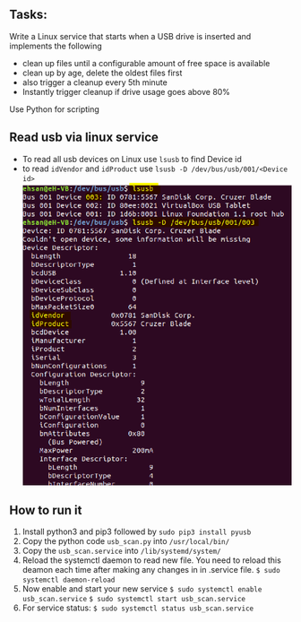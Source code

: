 ## Tasks:
Write a Linux service that starts when a USB drive is inserted and implements the following

* clean up files until a configurable amount of free space is available
* clean up by age, delete the oldest files first
* also trigger a cleanup every 5th minute
* Instantly trigger cleanup if drive usage goes above 80%

Use Python for scripting


## Read usb via linux service
- To read all usb devices on Linux use `lsusb` to find Device id
- to read `idVendor` and `idProduct` use  `lsusb -D /dev/bus/usb/001/<Device id>`
![](lsusb.PNG)

## How to run it

1. Install python3 and pip3 followed by `sudo pip3 install pyusb`
2. Copy the python code `usb_scan.py` into `/usr/local/bin/`
3. Copy the `usb_scan.service` into `/lib/systemd/system/`
4. Reload the systemctl daemon to read new file. You need to reload this deamon each time after making any changes in in .service file. `$ sudo systemctl daemon-reload`
5. Now enable and start your new service
`$ sudo systemctl enable usb_scan.service`
`$ sudo systemctl start usb_scan.service`
6. For service status: `$ sudo systemctl status usb_scan.service`
